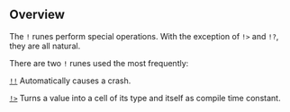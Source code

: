 Overview
--------

The `!` runes perform special operations. With the exception of `!>` and
`!?`, they are all natural.

There are two `!` runes used the most frequently:

[`!!`]() Automatically causes a crash.

[`!>`]() Turns a value into a cell of its type and itself as compile
time constant.
